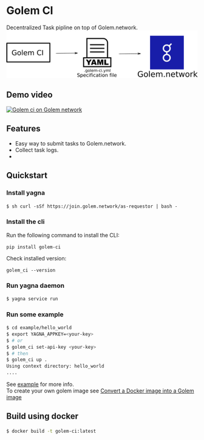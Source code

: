 
# Golem CI
Decentralized Task pipline on top of Golem.network.
[![Golem CI](assets/cover.png)](https://github.com/hhio618/golem-ci "Golem CI")

## Demo video
[![Golem ci on Golem network](https://img.youtube.com/vi/cy_xFz5VVWs/0.jpg)](https://youtu.be/cy_xFz5VVWs "Golem ci")

## Features
+ Easy way to submit tasks to Golem.network.
+ Collect task logs.
+ 

## Quickstart
### Install yagna
```$ sh curl -sSf https://join.golem.network/as-requestor | bash -```
### Install the cli
Run the following command to install the CLI:
```console
pip install golem-ci
```  
Check installed version:
```console
golem_ci --version
```
### Run yagna daemon
```sh
$ yagna service run
```

### Run some example 
```sh
$ cd example/hello_world
$ export YAGNA_APPKEY=<your-key> 
$ # or
$ golem_ci set-api-key <your-key> 
$ # then
$ golem_ci up .
Using context directory: hello_world
....
```
See [example](example) for more info.  
To create your own golem image see [Convert a Docker image into a Golem image](https://handbook.golem.network/requestor-tutorials/convert-a-docker-image-into-a-golem-image) 

## Build using docker
```sh
$ docker build -t golem-ci:latest
```